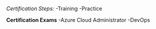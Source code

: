 *Certification Steps:*
-Training
-Practice

**Certification Exams**
-Azure Cloud Administrator
-DevOps

